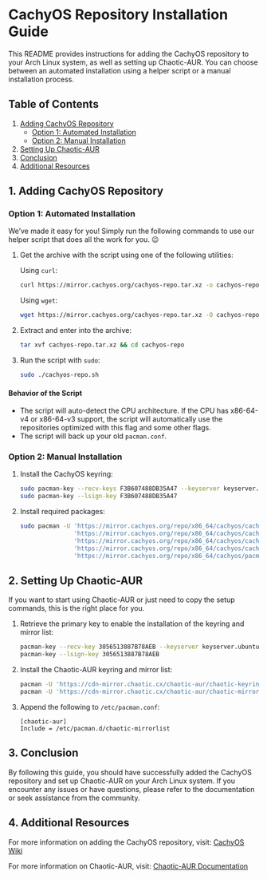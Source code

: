 # CachyOS Repository Installation Guide

This README provides instructions for adding the CachyOS repository to your Arch Linux system, as well as setting up Chaotic-AUR. You can choose between an automated installation using a helper script or a manual installation process.

## Table of Contents

1. [Adding CachyOS Repository](#adding-cachyos-repository)
   - [Option 1: Automated Installation](#option-1-automated-installation)
   - [Option 2: Manual Installation](#option-2-manual-installation)
2. [Setting Up Chaotic-AUR](#setting-up-chaotic-aur)
3. [Conclusion](#conclusion)
4. [Additional Resources](#additional-resources)

## 1. Adding CachyOS Repository

### Option 1: Automated Installation

We’ve made it easy for you! Simply run the following commands to use our helper script that does all the work for you. 😉

1. Get the archive with the script using one of the following utilities:

   Using `curl`:
   ```bash
   curl https://mirror.cachyos.org/cachyos-repo.tar.xz -o cachyos-repo.tar.xz
   ```

   Using `wget`:
   ```bash
   wget https://mirror.cachyos.org/cachyos-repo.tar.xz -O cachyos-repo.tar.xz
   ```

2. Extract and enter into the archive:
   ```bash
   tar xvf cachyos-repo.tar.xz && cd cachyos-repo
   ```

3. Run the script with `sudo`:
   ```bash
   sudo ./cachyos-repo.sh
   ```

#### Behavior of the Script

- The script will auto-detect the CPU architecture. If the CPU has x86-64-v4 or x86-64-v3 support, the script will automatically use the repositories optimized with this flag and some other flags.
- The script will back up your old `pacman.conf`.

### Option 2: Manual Installation

1. Install the CachyOS keyring:
   ```bash
   sudo pacman-key --recv-keys F3B607488DB35A47 --keyserver keyserver.ubuntu.com
   sudo pacman-key --lsign-key F3B607488DB35A47
   ```

2. Install required packages:
   ```bash
   sudo pacman -U 'https://mirror.cachyos.org/repo/x86_64/cachyos/cachyos-keyring-20240331-1-any.pkg.tar.zst' \
                  'https://mirror.cachyos.org/repo/x86_64/cachyos/cachyos-mirrorlist-18-1-any.pkg.tar.zst' \
                  'https://mirror.cachyos.org/repo/x86_64/cachyos/cachyos-v3-mirrorlist-18-1-any.pkg.tar.zst' \
                  'https://mirror.cachyos.org/repo/x86_64/cachyos/cachyos-v4-mirrorlist-6-1-any.pkg.tar.zst' \
                  'https://mirror.cachyos.org/repo/x86_64/cachyos/pacman-6.1.0-7-x86_64.pkg.tar.zst'
   ```

## 2. Setting Up Chaotic-AUR

If you want to start using Chaotic-AUR or just need to copy the setup commands, this is the right place for you.

1. Retrieve the primary key to enable the installation of the keyring and mirror list:
   ```bash
   pacman-key --recv-key 3056513887B78AEB --keyserver keyserver.ubuntu.com
   pacman-key --lsign-key 3056513887B78AEB
   ```

2. Install the Chaotic-AUR keyring and mirror list:
   ```bash
   pacman -U 'https://cdn-mirror.chaotic.cx/chaotic-aur/chaotic-keyring.pkg.tar.zst'
   pacman -U 'https://cdn-mirror.chaotic.cx/chaotic-aur/chaotic-mirrorlist.pkg.tar.zst'
   ```

3. Append the following to `/etc/pacman.conf`:
   ```plaintext
   [chaotic-aur]
   Include = /etc/pacman.d/chaotic-mirrorlist
   ```

## 3. Conclusion

By following this guide, you should have successfully added the CachyOS repository and set up Chaotic-AUR on your Arch Linux system. If you encounter any issues or have questions, please refer to the documentation or seek assistance from the community.

## 4. Additional Resources

For more information on adding the CachyOS repository, visit: [CachyOS Wiki](https://wiki.cachyos.org/cachyos_repositories/how_to_add_cachyos_repo/)

For more information on Chaotic-AUR, visit: [Chaotic-AUR Documentation](https://aur.chaotic.cx/docs)

